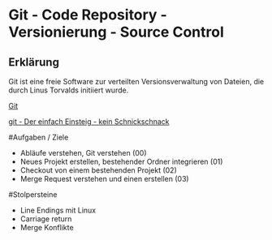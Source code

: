 # Git - Code Repository - Versionierung - Source Control

## Erklärung

Git ist eine freie Software zur verteilten Versionsverwaltung von Dateien, die durch Linus Torvalds initiiert wurde.

[Git](https://git-scm.com/)

[git - Der einfach Einsteig - kein Schnickschnack](http://rogerdudler.github.io/git-guide/index.de.html)

#Aufgaben / Ziele
- Abläufe verstehen, Git verstehen (00)
- Neues Projekt erstellen, bestehender Ordner integrieren (01)
- Checkout von einem bestehenden Projekt (02)
- Merge Request verstehen und einen erstellen (03) 


#Stolpersteine
- Line Endings mit Linux
- Carriage return
- Merge Konflikte 